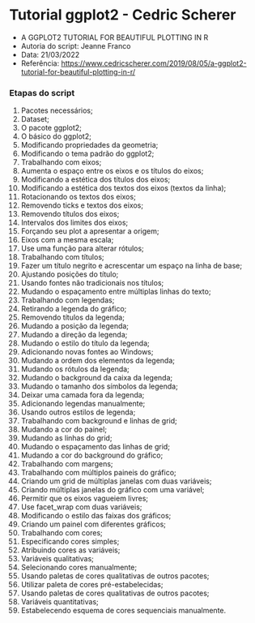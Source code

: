 # Tutorial ggplot2 - Cedric Scherer

- A GGPLOT2 TUTORIAL FOR BEAUTIFUL PLOTTING IN R
- Autoria do script: Jeanne Franco
- Data: 21/03/2022
- Referência: https://www.cedricscherer.com/2019/08/05/a-ggplot2-tutorial-for-beautiful-plotting-in-r/

### Etapas do script

1. Pacotes necessários;
2. Dataset;
3. O pacote ggplot2;
4. O básico do ggplot2;
5. Modificando propriedades da geometria;
6. Modificando o tema padrão do ggplot2;
7. Trabalhando com eixos;
8. Aumenta o espaço entre os eixos e os títulos do eixos;
9. Modificando a estética dos títulos dos eixos;
10. Modificando a estética dos textos dos eixos (textos da linha);
11. Rotacionando os textos dos eixos;
12. Removendo ticks e textos dos eixos;
13. Removendo títulos dos eixos;
14. Intervalos dos limites dos eixos;
15. Forçando seu plot a apresentar a origem;
16. Eixos com a mesma escala;
17. Use uma função para alterar rótulos;
18. Trabalhando com títulos;
19. Fazer um título negrito e acrescentar um espaço na linha de base;
20. Ajustando posições do título;
21. Usando fontes não tradicionais nos títulos;
22. Mudando o espaçamento entre múltiplas linhas do texto;
23. Trabalhando com legendas;
24. Retirando a legenda do gráfico;
25. Removendo títulos da legenda;
26. Mudando a posição da legenda;
27. Mudando a direção da legenda;
28. Mudando o estilo do título da legenda;
29. Adicionando novas fontes ao Windows;
30. Mudando a ordem dos elementos da legenda;
31. Mudando os rótulos da legenda;
32. Mudando o background da caixa da legenda;
33. Mudando o tamanho dos símbolos da legenda;
34. Deixar uma camada fora da legenda;
35. Adicionando legendas manualmente;
36. Usando outros estilos de legenda;
37. Trabalhando com background e linhas de grid;
38. Mudando a cor do painel;
39. Mudando as linhas do grid;
40. Mudando o espaçamento das linhas de grid;
41. Mudando a cor do background do gráfico;
42. Trabalhando com margens;
43. Trabalhando com múltiplos paineis do gráfico;
44. Criando um grid de múltiplas janelas com duas variáveis;
45. Criando múltiplas janelas do gráfico com uma variável;
46. Permitir que os eixos vagueiem livres;
47. Use facet_wrap com duas variáveis;
48. Modificando o estilo das faixas dos gráficos;
49. Criando um painel com diferentes gráficos;
50. Trabalhando com cores;
51. Especificando cores simples;
52. Atribuindo cores as variáveis;
53. Variáveis qualitativas;
54. Selecionando cores manualmente;
55. Usando paletas de cores qualitativas de outros pacotes;
56. Utilizar paleta de cores pré-estabelecidas;
57. Usando paletas de cores qualitativas de outros pacotes;
58. Variáveis quantitativas;
59. Estabelecendo esquema de cores sequenciais manualmente.
